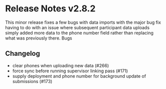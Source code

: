 Release Notes v2.8.2
====================

This minor release fixes a few bugs with data imports with the major
bug fix having to do with an issue where subsequent participant data
uploads simply added more data to the phone number field rather than
replacing what was previously there.
Bugs

Changelog
---------

* clear phones when uploading new data (#266)
* force sync before running supervisor linking pass (#171)
* supply deployment and phone number for background update of submissions (#173)

